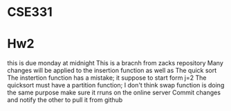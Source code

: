 # CSE331
# Hw2
this is due monday at midnight
This is a bracnh from zacks repository
Many changes will be applied to the insertion function as well as 
The quick sort
The instertion function has a mistake; it suppose to start form j=2
The quicksort must have a partition function; I don't think swap function 
is doing the same purpose
make sure it rruns on the online server
Commit changes and notify the other to pull it from github
